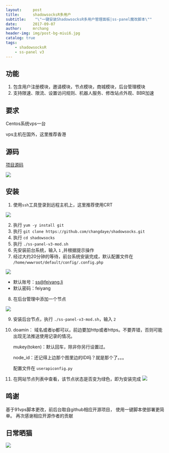 ```yaml
---
layout:     post
title:      shadowsocksR多用户
subtitle:    "\"一键安装ShadowsocksR多用户管理面板|ss-panel魔改脚本\""
date:       2017-09-07
author:     mrchang
header-img: img/post-bg-miui6.jpg
catalog: true
tags:
    - shadowsocksR
    - ss-panel v3
---
```


## 功能
1. 包含用户注册模块，邀请模块，节点模块，商城模块，后台管理模块
2. 支持限速、限流、设置访问规则、机器人服务、修改站点外观、BBR加速

## 要求
Centos系统vps一台

vps主机在国外，这里推荐香港

## 源码

[项目源码](https://github.com/changdaye/shadowsocks)

![](https://ww4.sinaimg.cn/large/a15b4afegy1fjatmtrclkj21k20w411i)

## 安装

 1. 使用`ssh`工具登录到远程主机上，这里推荐使用CRT
 
 ![](https://ww4.sinaimg.cn/large/a15b4afegy1fjau5zr1lbj211o0l6n0r)
 
 2. 执行 `yum -y install git `
 3. 执行 `git clone https://github.com/changdaye/shadowsocks.git `
 4. 执行 `cd shadowsocks`
 5. 执行 `./ss-panel-v3-mod.sh`
 6. 先安装前台系统，输入 `1` ,并根据提示操作
 7. 经过大约20分钟的等待，前台系统安装完成，默认配置文件在 `/home/wwwroot/default/config/.config.php`
 
 ![](https://ww4.sinaimg.cn/large/a15b4afegy1fjauqefxe7j21740ku13m)
 
 * 默认账号：ss@feiyang.li
 * 默认密码：feiyang
 
 8. 在后台管理中添加一个节点

 ![](https://ww4.sinaimg.cn/large/a15b4afegy1fjavigevjhj21201boafq)
 
 9. 安装后台节点，执行 `./ss-panel-v3-mod.sh`，输入  `2`

 10. doamin： 域名或者ip都可以，前边要加http或者https。不要弄错，否则可能出现无法推送使用记录的情况。 
 
	 mukey(token)：默认回车，除非你另行设置过。
	 
     node_id：还记得上边那个图里边的ID吗？就是那个了。。。
     
     配置文件在 `userapiconfig.py`
 11. 在网站节点列表中查看，该节点状态是否变为绿色，即为安装完成
 ![](https://ww4.sinaimg.cn/large/a15b4afegy1fjavmu3zfsj20go0hwjt1)    
 
## 鸣谢
 
 基于91vps脚本更改，前后台取自github相应开源项目，
 使用一键脚本使部署更简单。
 再次感谢相应开源作者的贡献
 
## 日常晒猫
 
![](http://files.jetbrains.org.cn/17-9-9/66408733.jpg)

